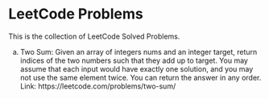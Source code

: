 # LeetCode Problems
This is the collection of LeetCode Solved Problems.

<ol type = "a">
  <li> Two Sum: Given an array of integers nums and an integer target, return indices of the two numbers such that they add up to target. You may assume that each input would have exactly one solution, and you may not use the same element twice. You can return the answer in any order.
    <br>Link: https://leetcode.com/problems/two-sum/ </li>
</ol>
